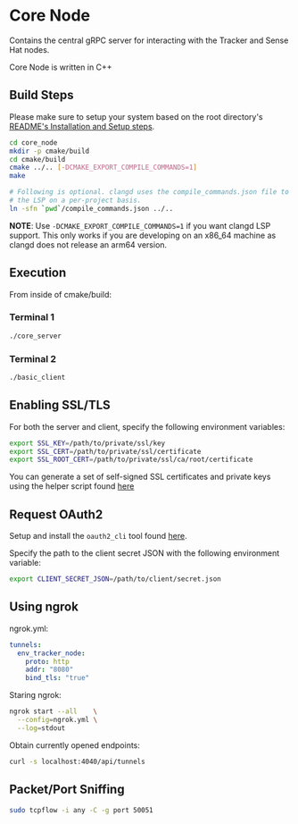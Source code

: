 # Core Node
Contains the central gRPC server for interacting with the Tracker and Sense Hat
nodes.

Core Node is written in C++

## Build Steps
Please make sure to setup your system based on the root directory's
[README's Installation and Setup steps](../../README.md#installation-and-setup).

```bash
cd core_node
mkdir -p cmake/build
cd cmake/build
cmake ../.. [-DCMAKE_EXPORT_COMPILE_COMMANDS=1]
make

# Following is optional. clangd uses the compile_commands.json file to configure
# the LSP on a per-project basis.
ln -sfn `pwd`/compile_commands.json ../..
```

**NOTE**: Use `-DCMAKE_EXPORT_COMPILE_COMMANDS=1` if you want clangd LSP support.
This only works if you are developing on an x86_64 machine as clangd does not
release an arm64 version.

## Execution
From inside of cmake/build:

### Terminal 1

```bash
./core_server
```

### Terminal 2

```bash
./basic_client
```

## Enabling SSL/TLS
For both the server and client, specify the following environment variables:

```bash
export SSL_KEY=/path/to/private/ssl/key
export SSL_CERT=/path/to/private/ssl/certificate
export SSL_ROOT_CERT=/path/to/private/ssl/ca/root/certificate
```

You can generate a set of self-signed SSL certificates and private keys using
the helper script found [here](../../scripts/ssl/)

## Request OAuth2
Setup and install the `oauth2_cli` tool found [here](../../scripts/oauth2_cli).

Specify the path to the client secret JSON with the following environment
variable:

```bash
export CLIENT_SECRET_JSON=/path/to/client/secret.json
```

## Using ngrok
ngrok.yml:

```yaml
tunnels:
  env_tracker_node:
    proto: http
    addr: "8080"
    bind_tls: "true"
```

Staring ngrok:

```bash
ngrok start --all    \
  --config=ngrok.yml \
  --log=stdout
```

Obtain currently opened endpoints:

```bash
curl -s localhost:4040/api/tunnels
```

## Packet/Port Sniffing

```bash
sudo tcpflow -i any -C -g port 50051
```
